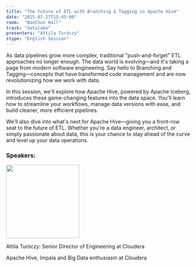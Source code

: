 ```yaml
---
title: "The Future of ETL with Branching & Tagging in Apache Hive"
date: "2025-07-27T15:45:00"
room:  "WanChun Hall"
track: "datalake"
presenters: "Attila Turóczy"
stype: "English Session"
---
```


As data pipelines grow more complex, traditional "push-and-forget" ETL approaches no longer enough. The data world is evolving—and it's taking a page from modern software engineering. Say hello to Branching and Tagging—concepts that have transformed code management and are now revolutionizing how we work with data.

In this session, we'll explore how Apache Hive, powered by Apache Iceberg, introduces these game-changing features into the data space. You'll learn how to streamline your workflows, manage data versions with ease, and build cleaner, more efficient pipelines.

We'll also dive into what's next for Apache Hive—giving you a front-row seat to the future of ETL. Whether you're a data engineer, architect, or simply passionate about data, this is your chance to stay ahead of the curve and level up your data operations.

### Speakers:


<img src="https://sessionize.com/image/eaac-400o400o1-4tyV3Kp9qDQ4mSJ4t3tDoV.jpg" width="200" /><br/>

Attila Turóczy: Senior Director of Engineering at Cloudera

Apache Hive, Impala and Big Data enthusiasm at Cloudera